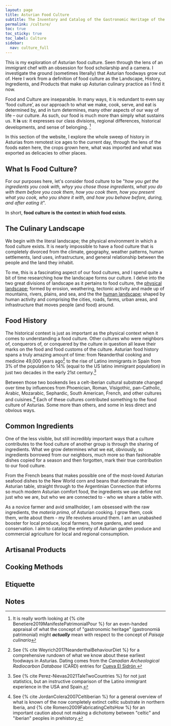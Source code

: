 ```yaml
---
layout: page
title: Asturian Food Culture
subtitle: The Inventory and Catalog of the Gastronomic Heritage of the Asturian People
permalink: /culture/
toc: true
toc_sticky: true
toc_label: Culture
sidebar:
  nav: culture_full
---
```

This is my exploration of Asturian food culture. Seen through the lens of an immigrant chef with an obsession for food scholarship and a camera. I investigate the ground (sometimes literally) that Asturian foodways grow out of. Here I work from a definition of food culture as the Landscape, History, Ingredients, and Products that make up Asturian culinary practice as I find it now.

Food and Culture are inseparable. In many ways, it is redundant to even say ‘food culture’, as our approach to what we make, cook, serve, and eat is determined by, and in turn determines, many other aspects of our way of life – our culture. As such, our food is much more than simply what sustains us. It **is** us: it expresses our class divisions, regional differences, historical developments, and sense of belonging. [^1]

In this section of the website, I explore the whole sweep of history in Asturias from remotest ice ages to the current day, through the lens of the foods eaten here, the crops grown here, what was imported and what was exported as delicacies to other places.

## What Is Food Culture?
For our purposes here, let's consider food culture to be "*how you get the ingredients you cook with, whyy you chose those ingredients, what you do with them before you cook them, how you cook them, how you present what you cook, who you share it with, and how you behave before, during, and after eating it*". 

In short, **food culture is the context in which food exists**.

## The Culinary Landscape
We begin with the literal landscape; the physical environment in which a food culture exists. It is nearly impossible to have a food culture that is completely divorced from the climate, geography, weather patterns, human settlements, land uses, infrastructure, and general relationship between the people and the land they inhabit.

To me, this is a fascinating aspect of our food cultures, and I spend quite a bit of time researching how the landscape forms our culture. I delve into the two great divisions of landscape as it pertains to food culture, the [physical landscape](/culture/natural-environment/); formed by erosion, weathering, tectonic activity and made up of mountains, rivers, plains, and sea, and the the [human landscape](/culture/built-environment/); shaped by human activity and comprising the cities, roads, farms, urban areas, and infrastructure that moves people (and food) around.

## Food History
The historical context is just as important as the physical context when it comes to understanding a food culture. Other cultures who were neighbors of, conquerors of, or conquered by the culture in question all leave their marks on the food and food customs of the culture. Asturian food history spans a truly amazing amount of time: from Neanderthal cooking and medicine 49,000 years ago[^3] to the rise of Latino immigrants in Spain from 3% of the population to 14% (equal to the US latino immigrant population) in just two decades in the early 21st century.[^2]

Between those two bookends lies a celt-iberian cultural substrate changed over time by influences from Phoenician, Roman, Visigothic, pan-Catholic, Arabic, Mozarabic, Sephardic, South American, French, and other cultures and cuisines.[^4] Each of these cultures contributed something to the food culture of Asturias. Some more than others, and some in less direct and obvious ways.

## Common Ingredients
One of the less visible, but still incredibly important ways that a culture contributes to the food culture of another group is through the sharing of ingredients. What we grow determines what we eat, obviously, so ingredients borrowed from our neighbors, much more so than fashionable dishes copied for a season and then forgotten, mark their true contribution to our food culture.

From the French beans that makes possible one of the most-loved Asturian seafood dishes to the New World corn and beans that dominate the Asturian table, straight through to the Argentinian Connection that informs so much modern Asturian comfort food, the ingredients we use define not just who we are, but who we are connected to - who we share a table with.

As a novice farmer and avid smallholder, I am obsessed with the raw ingredients, the *materia prima*, of Asturian cooking. I grow them, cook them, write about them - my life revolves around them. I am an unabashed booster for local produce, local farmers, home gardens, and seed conservation. I aim to catalog the entirety of Asturian garden produce and commercial agriculture for local and regional consumption.

## Artisanal Products

## Cooking Methods

## Etiquette

## Notes
[^1]: It is really worth looking at {% cite Benetiere2019ManifestePatrimonialPour %} for an even-handed appraisal of what the concept of "gastronomic heritage" (gastronomiá patrimonial) might ***actually*** mean with respect to the concept of *Paisaje culinario*
[^2]: See {% cite Perez-Nievas2021TaleTwoCountries %} for not just statistics, but an instructive comparison of the Latino immigrant experience in the USA and Spain.
[^3]: See {% cite Weyrich2017NeanderthalBehaviourDiet %} for a comprehensive rundown of what we know about these earliest foodways in Asturias. Dating comes from the *Canadian Archeological Radiocarbon Database* (CARD) entries for [Cueva El Sidrón ](https://www.canadianarchaeology.ca/sites/27897)
[^4]: See {% cite JordanColera2007Celtiberian %} for a general overview of what is known of the now completely extinct celtic substrate in northern Iberia, and {% cite Romero2009FabricatingCeltsHow %} for an important caution about not making a dichotomy between "celtic" and "iberian" peoples in prehistory.